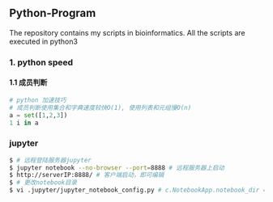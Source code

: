 ## Python-Program
The repository contains my scripts in bioinformatics.
All the scripts are executed in python3

### 1. python speed 
#### 1.1 成员判断
```python
# python 加速技巧
# 成员判断使用集合和字典速度较快O(1), 使用列表和元组慢O(n)
a = set([1,2,3])
1 i in a
```


### jupyter 

```bash
$ # 远程登陆服务器jupyter
$ jupyter notebook --no-browser --port=8888 # 远程服务器上启动
$ http://serverIP:8888/ # 客户端启动，即可编辑
$ # 更改notebook目录
$ vi .jupyter/jupyter_notebook_config.py # c.NotebookApp.notebook_dir = "xxx"
```
